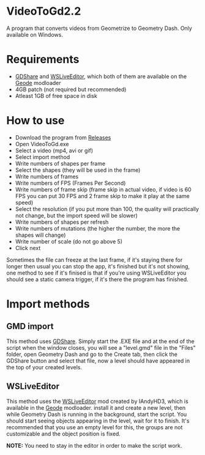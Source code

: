 # VideoToGd2.2
A program that converts videos from Geometrize to Geometry Dash. Only available on Windows.

# Requirements
- [GDShare](https://geode-sdk.org/mods/hjfod.gdshare/) and [WSLiveEditor](https://geode-sdk.org/mods/iandyhd3.wsliveeditor/), which both of them are available on the [Geode](https://geode-sdk.org) modloader
- 4GB patch (not required but recommended)
- Atleast 1GB of free space in disk

# How to use
- Download the program from [Releases](https://github.com/Fraa4/VideoToGd2.2/releases)
- Open VideoToGd.exe
- Select a video (mp4, avi or gif)
- Select import method
- Write numbers of shapes per frame
- Select the shapes (they will be used in the frame)
- Write numbers of frames
- Write numbers of FPS (Frames Per Second)
- Write numbers of frame skip (frame skip in actual video, if video is 60 FPS you can put 30 FPS and 2 frame skip to make it play at the same speed)
- Select the resolution (if you put more than 100, the quality will practically not change, but the import speed will be slower)
- Write numbers of shapes per refresh
- Write numbers of mutations (the higher the number, the more the shapes will change)
- Write number of scale (do not go above 5)
- Click next

Sometimes the file can freeze at the last frame, if it's staying there for longer then usual you can stop the app, it's finished but it's not showing, one method to see if it's finised is that if you're using WSLiveEditor you should see a static camera trigger, if it's there the program has finished.

# Import methods

## GMD import
This method uses [GDShare](https://geode-sdk.org/mods/hjfod.gdshare/). Simply start the .EXE file and at the end of the script when the window closes, you will see a "level.gmd" file in the "Files" folder, open Geometry Dash and go to the Create tab, then click the GDShare button and select that file, now a level should have appeared in the top of your created levels.

## WSLiveEditor
This method uses the [WSLiveEditor](https://geode-sdk.org/mods/iandyhd3.wsliveeditor/) mod created by IAndyHD3, which is available in the [Geode](https://geode-sdk.org) modloader. install it and create a new level, then while Geometry Dash is running in the background, start the script.
You should start seeing objects appearing in the level, wait for it to finish.
It's recommended that you use an empty level for this, the groups are not customizable and the object position is fixed.

**NOTE:** You need to stay in the editor in order to make the script work.

